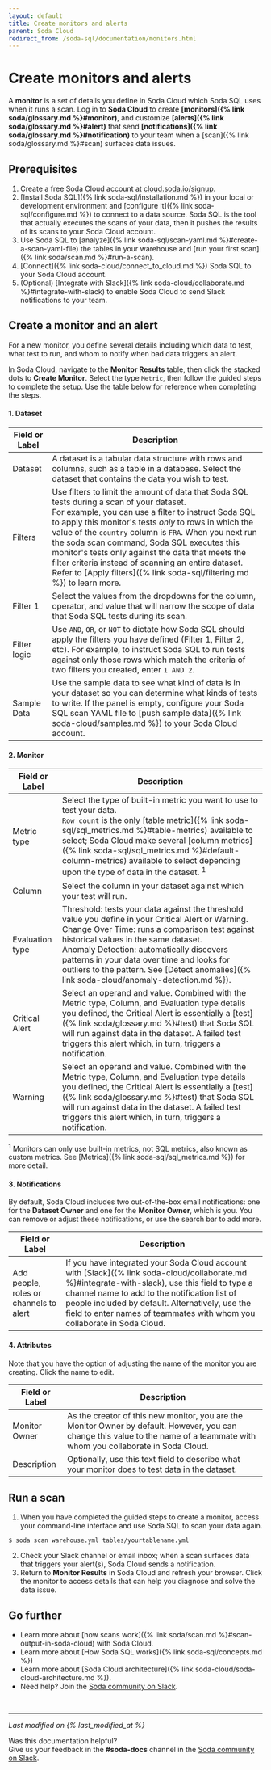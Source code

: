 ```yaml
---
layout: default
title: Create monitors and alerts
parent: Soda Cloud
redirect_from: /soda-sql/documentation/monitors.html
---
```


# Create monitors and alerts

A **monitor** is a set of details you define in Soda Cloud which Soda SQL uses when it runs a scan. Log in to **Soda Cloud** to create **[monitors]({% link soda/glossary.md %}#monitor)**, and customize **[alerts]({% link soda/glossary.md %}#alert)** that send **[notifications]({% link soda/glossary.md %}#notification)** to your team when a [scan]({% link soda/glossary.md %}#scan) surfaces data issues.


## Prerequisites

1. Create a free Soda Cloud account at [cloud.soda.io/signup](https://cloud.soda.io/signup).
2. [Install Soda SQL]({% link soda-sql/installation.md %}) in your local or development environment and [configure it]({% link soda-sql/configure.md %}) to connect to a data source. Soda SQL is the tool that actually executes the scans of your data, then it pushes the results of its scans to your Soda Cloud account.
3. Use Soda SQL to [analyze]({% link soda-sql/scan-yaml.md %}#create-a-scan-yaml-file) the tables in your warehouse and [run your first scan]({% link soda/scan.md %}#run-a-scan).
4. [Connect]({% link soda-cloud/connect_to_cloud.md %}) Soda SQL to your Soda Cloud account.
5. (Optional) [Integrate with Slack]({% link soda-cloud/collaborate.md %}#integrate-with-slack) to enable Soda Cloud to send Slack notifications to your team.


## Create a monitor and an alert

For a new monitor, you define several details including which data to test, what test to run, and whom to notify when bad data triggers an alert. 

In Soda Cloud, navigate to the **Monitor Results** table, then click the stacked dots to **Create Monitor**. Select the type `Metric`, then follow the guided steps to complete the setup. Use the table below for reference when completing the steps.

#### 1. Dataset

| Field or Label  | Description | 
| -----------------  | ----------- |
| Dataset | A dataset is a tabular data structure with rows and columns, such as a table in a database. Select the dataset that contains the data you wish to test. |
| Filters | Use filters to limit the amount of data that Soda SQL tests during a scan of your dataset.<br /> For example, you can use a filter to instruct Soda SQL to apply this monitor's tests *only* to rows in which the value of the `country` column is `FRA`. When you next run the soda scan command, Soda SQL executes this monitor's tests only against the data that meets the filter criteria instead of scanning an entire dataset. Refer to [Apply filters]({% link soda-sql/filtering.md %}) to learn more. 
| Filter 1 | Select the values from the dropdowns for the column, operator, and value that will narrow the scope of data that Soda SQL tests during its scan. | 
| Filter logic | Use `AND`, `OR`, or `NOT` to dictate how Soda SQL should apply the filters you have defined (Filter 1, Filter 2, etc). For example, to instruct Soda SQL to run tests against only those rows which match the criteria of two filters you created, enter `1 AND 2`. | 
| Sample Data | Use the sample data to see what kind of data is in your dataset so you can determine what kinds of tests to write. If the panel is empty, configure your Soda SQL scan YAML file to [push sample data]({% link soda-cloud/samples.md %}) to your Soda Cloud account. |

#### 2. Monitor

| Field or Label | Description |
| -----------------------   | ---------- |
| Metric type | Select the type of built-in metric you want to use to test your data. <br /> `Row count` is the only [table metric]({% link soda-sql/sql_metrics.md %}#table-metrics) available to select; Soda Cloud make several [column metrics]({% link soda-sql/sql_metrics.md %}#default-column-metrics) available to select depending upon the type of data in the dataset. <sup>1</sup>
| Column | Select the column in your dataset against which your test will run.
| Evaluation type | Threshold: tests your data against the threshold value you define in your Critical Alert or Warning.<br /> Change Over Time: runs a comparison test against historical values in the same dataset. <br /> Anomaly Detection: automatically discovers patterns in your data over time and looks for outliers to the pattern. See [Detect anomalies]({% link soda-cloud/anomaly-detection.md %}).
| Critical Alert | Select an operand and value. Combined with the Metric type, Column, and Evaluation type details you defined, the Critical Alert is essentially a [test]({% link soda/glossary.md %}#test) that Soda SQL will run against data in the dataset. A failed test triggers this alert which, in turn, triggers a notification. 
| Warning | Select an operand and value. Combined with the Metric type, Column, and Evaluation type details you defined, the Critical Alert is essentially a [test]({% link soda/glossary.md %}#test) that Soda SQL will run against data in the dataset. A failed test triggers this alert which, in turn, triggers a notification. | 

<sup>1</sup> Monitors can only use built-in metrics, not SQL metrics, also known as custom metrics. See [Metrics]({% link soda-sql/sql_metrics.md %}) for more detail.

#### 3. Notifications
By default, Soda Cloud includes two out-of-the-box email notifications: one for the **Dataset Owner** and one for the **Monitor Owner**, which is you. You can remove or adjust these notifications, or use the search bar to add more.

| Field or Label | Description |
| -----------------------   | ---------- |
| Add people, roles or channels to alert | If you have integrated your Soda Cloud account with [Slack]({% link soda-cloud/collaborate.md %}#integrate-with-slack), use this field to type a channel name to add to the notification list of people included by default. Alternatively, use the field to enter names of teammates with whom you collaborate in Soda Cloud. |


#### 4. Attributes

Note that you have the option of adjusting the name of the monitor you are creating. Click the name to edit.

| Field or Label | Description |
| -----------------------   | ---------- |
| Monitor Owner | As the creator of this new monitor, you are the Monitor Owner by default. However, you can change this value to the name of a teammate with whom you collaborate in Soda Cloud. |
| Description | Optionally, use this text field to describe what your monitor does to test data in the dataset. |

## Run a scan

1. When you have completed the guided steps to create a monitor, access your command-line interface and use Soda SQL to scan your data again.
``` shell
$ soda scan warehouse.yml tables/yourtablename.yml
```
2. Check your Slack channel or email inbox; when a scan surfaces data that triggers your alert(s), Soda Cloud sends a notification.
3. Return to **Monitor Results** in Soda Cloud and refresh your browser. Click the monitor to access details that can help you diagnose and solve the data issue.


## Go further

* Learn more about [how scans work]({% link soda/scan.md %}#scan-output-in-soda-cloud) with Soda Cloud.
* Learn more about [How Soda SQL works]({% link soda-sql/concepts.md %})
* Learn more about [Soda Cloud architecture]({% link soda-cloud/soda-cloud-architecture.md %}).
* Need help? Join the <a href="http://community.soda.io/slack" target="_blank"> Soda community on Slack</a>.

<br />

---
*Last modified on {% last_modified_at %}*

Was this documentation helpful? <br /> Give us your feedback in the **#soda-docs** channel in the <a href="http://community.soda.io/slack" target="_blank"> Soda community on Slack</a>.